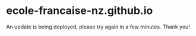 # ecole-francaise-nz.github.io

An update is being deployed, please try again in a few minutes.
Thank you!


